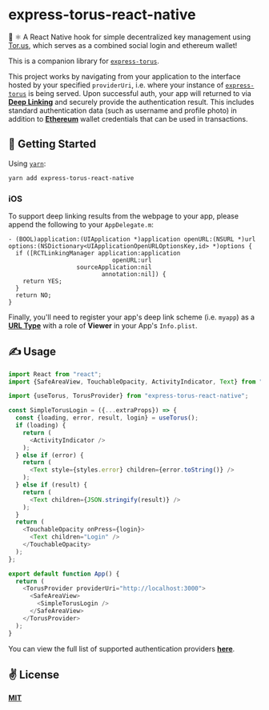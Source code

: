 # express-torus-react-native
🔐 ⚛️  A React Native hook for simple decentralized key management using [Tor.us](https://tor.us/), which serves as a combined social login and ethereum wallet!

This is a companion library for [`express-torus`](https://github.com/cawfree/express-torus).

This project works by navigating from your application to the interface hosted by your specified `providerUri`, i.e. where your instance of [`express-torus`](https://github.com/cawfree/express-torus) is being served. Upon successful auth, your app will returned to via [**Deep Linking**](https://reactnavigation.org/docs/deep-linking) and securely provide the authentication result. This includes standard authentication data (such as username and profile photo) in addition to [**Ethereum**](https://ethereum.org/en/) wallet credentials that can be used in transactions.

## 🚀 Getting Started

Using [`yarn`](https://yarnpkg.com):

```bash
yarn add express-torus-react-native
```

### iOS
To support deep linking results from the webpage to your app, please append the following to your `AppDelegate.m`:

```objc
- (BOOL)application:(UIApplication *)application openURL:(NSURL *)url options:(NSDictionary<UIApplicationOpenURLOptionsKey,id> *)options {
  if ([RCTLinkingManager application:application
                             openURL:url
                   sourceApplication:nil
                          annotation:nil]) {
    return YES;
  }
  return NO;
}
```

Finally, you'll need to register your app's deep link scheme (i.e. `myapp`) as a [**URL Type**](https://developer.apple.com/documentation/uikit/inter-process_communication/allowing_apps_and_websites_to_link_to_your_content/defining_a_custom_url_scheme_for_your_app) with a role of **Viewer** in your App's `Info.plist`.

## ✍️ Usage

```javascript
import React from "react";
import {SafeAreaView, TouchableOpacity, ActivityIndicator, Text} from "react-native";

import {useTorus, TorusProvider} from "express-torus-react-native";

const SimpleTorusLogin = ({...extraProps}) => {
  const {loading, error, result, login} = useTorus();
  if (loading) {
    return (
      <ActivityIndicator />
    );
  } else if (error) {
    return (
      <Text style={styles.error} children={error.toString()} />
    );
  } else if (result) {
    return (
      <Text children={JSON.stringify(result)} />
    );
  }
  return (
    <TouchableOpacity onPress={login}>
      <Text children="Login" />
    </TouchableOpacity>
  );
};

export default function App() {
  return (
    <TorusProvider providerUri="http://localhost:3000">
      <SafeAreaView>
        <SimpleTorusLogin />
      </SafeAreaView>
    </TorusProvider>
  );
}
```

You can view the full list of supported authentication providers [**here**](https://github.com/torusresearch/torus-direct-web-sdk/blob/9d024825ce1fad8cb31e7878ad6b85ba6d6025b4/examples/vue-app/src/App.vue#L24).

## ✌️ License
[**MIT**](./LICENSE)

